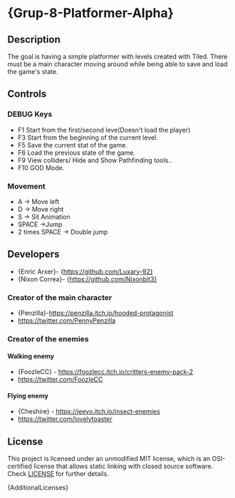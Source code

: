 # {Grup-8-Platformer-Alpha}

## Description

The goal is having a simple platformer with levels created with Tiled. There must be a main character moving around while being able to save and load the game's state.

## Controls

### DEBUG Keys

 - F1 Start from the first/second leve(Doesn't load the player)
 - F3 Start from the beginning of the current level.
 - F5 Save the current stat of the game.
 - F6 Load the previous state of the game.
 - F9 View colliders/ Hide and Show Pathfinding tools..
 - F10 GOD Mode.

### Movement

 - A -> Move left
 - D -> Move right
 - S -> Sit Animation
 - SPACE ->Jump
 - 2 times SPACE -> Double jump


## Developers

 - {Enric Arxer}- {https://github.com/Luxary-92}
 - {Nixon Correa}- {https://github.com/Nixonbit3}

### Creator of the main character

- {Penzilla}-https://penzilla.itch.io/hooded-protagonist
- https://twitter.com/PennyPenzilla

### Creator of the enemies

#### Walking enemy
- {FoozleCC} - https://foozlecc.itch.io/critters-enemy-pack-2
- https://twitter.com/FoozleCC

#### Flying enemy
- {Cheshire} - https://jeevo.itch.io/insect-enemies
- https://twitter.com/lovelytoaster


## License

This project is licensed under an unmodified MIT license, which is an OSI-certified license that allows static linking with closed source software. Check [LICENSE](LICENSE) for further details.

{AdditionalLicenses}
